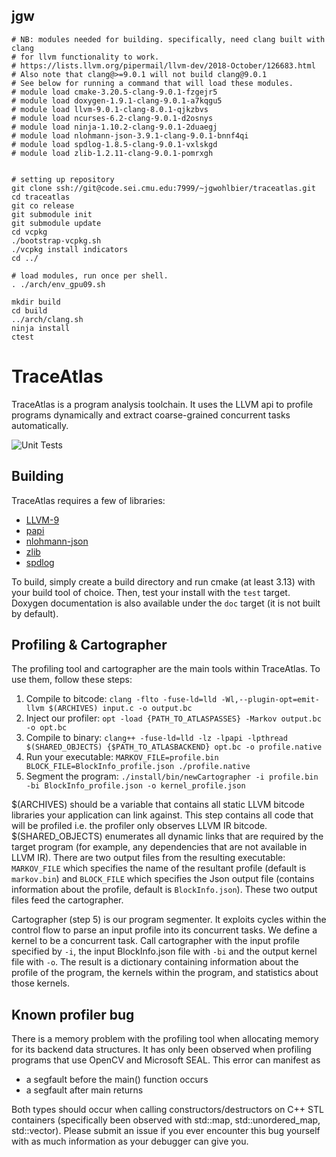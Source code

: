 ## jgw
```
# NB: modules needed for building. specifically, need clang built with clang
# for llvm functionality to work.
# https://lists.llvm.org/pipermail/llvm-dev/2018-October/126683.html
# Also note that clang@>=9.0.1 will not build clang@9.0.1
# See below for running a command that will load these modules.
# module load cmake-3.20.5-clang-9.0.1-fzgejr5
# module load doxygen-1.9.1-clang-9.0.1-a7kqgu5
# module load llvm-9.0.1-clang-8.0.1-qjkzbvs
# module load ncurses-6.2-clang-9.0.1-d2osnys
# module load ninja-1.10.2-clang-9.0.1-2duaegj
# module load nlohmann-json-3.9.1-clang-9.0.1-bnnf4qi
# module load spdlog-1.8.5-clang-9.0.1-vxlskgd
# module load zlib-1.2.11-clang-9.0.1-pomrxgh


# setting up repository
git clone ssh://git@code.sei.cmu.edu:7999/~jgwohlbier/traceatlas.git
cd traceatlas
git co release
git submodule init
git submodule update
cd vcpkg
./bootstrap-vcpkg.sh
./vcpkg install indicators
cd ../

# load modules, run once per shell.
. ./arch/env_gpu09.sh

mkdir build
cd build
../arch/clang.sh
ninja install
ctest
```

# TraceAtlas

TraceAtlas is a program analysis toolchain. It uses the LLVM api to profile programs dynamically and extract coarse-grained concurrent tasks automatically.

![Unit Tests](https://github.com/ruhrie/TraceAtlas/workflows/Unit%20Tests/badge.svg)

## Building

TraceAtlas requires a few of libraries:
* [LLVM-9](https://llvm.org/)
* [papi](https://icl.utk.edu/papi/)
* [nlohmann-json](https://github.com/nlohmann/json)
* [zlib](https://www.zlib.net/)
* [spdlog](https://github.com/gabime/spdlog)

To build, simply create a build directory and run cmake (at least 3.13) with your build tool of choice. Then, test your install with the `test` target. Doxygen documentation is also available under the `doc` target (it is not built by default).

## Profiling & Cartographer

The profiling tool and cartographer are the main tools within TraceAtlas. To use them, follow these steps:

1. Compile to bitcode: `clang -flto -fuse-ld=lld -Wl,--plugin-opt=emit-llvm $(ARCHIVES) input.c -o output.bc`
2. Inject our profiler: `opt -load {PATH_TO_ATLASPASSES} -Markov output.bc -o opt.bc`
3. Compile to binary: `clang++ -fuse-ld=lld -lz -lpapi -lpthread $(SHARED_OBJECTS) {$PATH_TO_ATLASBACKEND} opt.bc -o profile.native`
4. Run your executable: `MARKOV_FILE=profile.bin BLOCK_FILE=BlockInfo_profile.json ./profile.native`
5. Segment the program: `./install/bin/newCartographer -i profile.bin -bi BlockInfo_profile.json -o kernel_profile.json`

$(ARCHIVES) should be a variable that contains all static LLVM bitcode libraries your application can link against. This step contains all code that will be profiled i.e. the profiler only observes LLVM IR bitcode. $(SHARED_OBJECTS) enumerates all dynamic links that are required by the target program (for example, any dependencies that are not available in LLVM IR). There are two output files from the resulting executable: `MARKOV_FILE` which specifies the name of the resultant profile (default is `markov.bin`) and `BLOCK_FILE` which specifies the Json output file (contains information about the profile, default is `BlockInfo.json`). These two output files feed the cartographer.

Cartographer (step 5) is our program segmenter. It exploits cycles within the control flow to parse an input profile into its concurrent tasks. We define a kernel to be a concurrent task. Call cartographer with the input profile specified by `-i`, the input BlockInfo.json file with `-bi` and the output kernel file with `-o`. The result is a dictionary containing information about the profile of the program, the kernels within the program, and statistics about those kernels.

## Known profiler bug
There is a memory problem with the profiling tool when allocating memory for its backend data structures. It has only been observed when profiling programs that use OpenCV and Microsoft SEAL. This error can manifest as
* a segfault before the main() function occurs
* a segfault after main returns

Both types should occur when calling constructors/destructors on C++ STL containers (specifically been observed with std::map, std::unordered_map, std::vector). Please submit an issue if you ever encounter this bug yourself with as much information as your debugger can give you.
